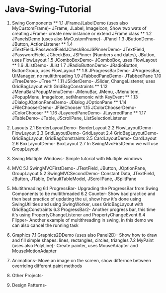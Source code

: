 # Java-Swing-Tutorial

1. Swing Components
 ** 1.1 JFrameJLabelDemo (uses also MyCustomFrame)- JFrame, JLabel, ImageIcon, Show two wats of creating JFrame- create new instance or extend JFrame class
 ** 1.2 JPanelsDemo (uses also MyCustomFrame)- JPanel
  1.3 JButtonDemo- JButton, ActionListener
 ** 1.4 JTextFieldJPasswordFieldJCheckBoxJSPinnerDemo- JTextField, JPasswordField, JCheckBox, JSPinner (Numbers and dates), JButton, uses FlowLayout
  1.5 JComboBoxDemo- JComboBox, uses FlowLayout
 ** 1.6 JListDemo- JList
  1.7 JRadioButtonDemo- JRadioButton, ButtonGroup, uses FlowLayout
 ** 1.8 JProgressBarDemo- JProgressBar, UIManager, no multithreading
  1.9 JTabbedPaneDemo- JTabbedPane
  1.10 JTreeDemo- JTree
 ** 1.11 JSilderDemo- JSlider, ChangeListener, uses GridBagLayout with GridBagConstraints
 ** 1.12 JMenuBarJPopupMenuDemo- JMenuBar, JMenu, JMenuItem, JPopupMenu, ImageIcon, setMnemonic with KeyEvent
 ** 1.13 JDialogJOptionPaneDemo- JDialog JOptionPane
 ** 1.14 JFileChooserDemo- JFileChooser
  1.15 JColorChooserDemo- JColorChooser
 ** 1.16 JLayeredPaneDemo- JLayeredPane
 ** 1.17 JTableDemo- JTable, JScrollPane, ListSelectionListener

2. Layouts
  2.1 BorderLayoutDemo- BorderLayout
  2.2 FlowLayoutDemo- FlowLayout
  2.3 GridLayoutDemo- GridLayout
  2.4 GridBagLayoutDemo- GridBagLayout, GridBagConstraints
  2.5 CardLayoutDemo- CardLayout
  2.6 BoxLayoutDemo- BoxLayout
  2.7 In SwingMvcFirstDemo we will use GroupLayout
  
4. Swing Multiple Windows- Simple tutorial with Multiple windows

5. MVC
  5.1 SwingMVCFirstDemo- JTextField, JButton, JOptionPane, GroupLayout
  5.2 SwingMVCSecondDemo- Constant Data, JTextField, JButton, JTable, DefaultTableModel, JScrollPane, JSplitPane
  
6. Multithreading 
  6.1 ProgressBar- Upgrading the ProgressBar from Swing Components to be multithreaded
  6.2 Counter- Show bad practice and then best practice of updating the ui, show how it's done using SwingUtilities and using SwingWorker, uses GridBagLayout with        GridBagConstraints
  6.3 ProgressBar2- Another progress bar, this time it's using PropertyChangeListener and PropertyChangeEvent
  6.4 Flipper- Another example of multithreading in swing, in this demo we can also cancel the running task
  
7. Graphics
  7.1 Graphics2DDemo (uses also Panel2D)- Show how to draw and fill simple shapes: lines, rectangles, circles, triangles
  7.2 MyPaint (uses also PolyLine)- Create painter, uses MouseAdapter and MouseMotionAdapter
  
8. Animations- Move an image on the screen, show differnce between overriding different paint methods

9. Other Projects- 

10. Design Patterns- 
